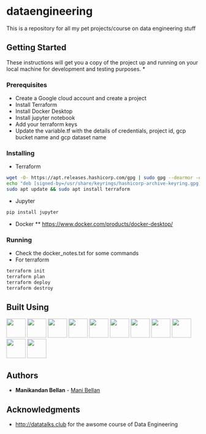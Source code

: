 # dataengineering
This is a repository for all my pet projects/course on data engineering stuff

## Getting Started

These instructions will get you a copy of the project up and running on your local machine for development and testing purposes. *

### Prerequisites

* Create a Google cloud account and create a project
* Install Terraform 
* Install Docker Desktop
* Install jupyter notebook
* Add your terraform keys
* Update the variable.tf with the details of credentials, project id, gcp bucket name and gcp dataset name


### Installing

* Terraform
```bash
wget -O- https://apt.releases.hashicorp.com/gpg | sudo gpg --dearmor -o /usr/share/keyrings/hashicorp-archive-keyring.gpg
echo "deb [signed-by=/usr/share/keyrings/hashicorp-archive-keyring.gpg] https://apt.releases.hashicorp.com $(lsb_release -cs) main" | sudo tee /etc/apt/sources.list.d/hashicorp.list
sudo apt update && sudo apt install terraform
```
* Jupyter
```python
pip install jupyter
```

* Docker
** https://www.docker.com/products/docker-desktop/

### Running
* Check the docker_notes.txt for some commands
* For terraform
```bash
terraform init
terraform plan
terraform deploy
terraform destroy
```

## Built Using
<img height="50" src="https://user-images.githubusercontent.com/25181517/192108372-f71d70ac-7ae6-4c0d-8395-51d8870c2ef0.png"> 
<img height="50" src="https://user-images.githubusercontent.com/25181517/192108374-8da61ba1-99ec-41d7-80b8-fb2f7c0a4948.png">
<img height="50" src="https://user-images.githubusercontent.com/25181517/192108891-d86b6220-e232-423a-bf5f-90903e6887c3.png">
<img height="50" src="https://user-images.githubusercontent.com/25181517/183914128-3fc88b4a-4ac1-40e6-9443-9a30182379b7.png"> 
<img height="50" src="https://user-images.githubusercontent.com/25181517/183423507-c056a6f9-1ba8-4312-a350-19bcbc5a8697.png">
<img height="50" src="https://user-images.githubusercontent.com/25181517/117208740-bfb78400-adf5-11eb-97bb-09072b6bedfc.png"> 
<img height="50" src="https://user-images.githubusercontent.com/25181517/192158606-7c2ef6bd-6e04-47cf-b5bc-da2797cb5bda.png">
<img height="50" src="https://user-images.githubusercontent.com/25181517/117207330-263ba280-adf4-11eb-9b97-0ac5b40bc3be.png">
<img height="50" src="https://user-images.githubusercontent.com/25181517/183345121-36788a6e-5462-424a-be67-af1ebeda79a2.png">
<img height="50" src="https://user-images.githubusercontent.com/25181517/183911547-990692bc-8411-4878-99a0-43506cdb69cf.png">
<img height="50" src="https://user-images.githubusercontent.com/25181517/186884152-ae609cca-8cf1-4175-8d60-1ce1fa078ca2.png">

## Authors

* **Manikandan Bellan** - [Mani Bellan](https://github.com/mani-bellan/)

## Acknowledgments

* http://datatalks.club for the awsome course of Data Engineering

